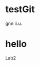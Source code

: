 # testGit
gnn
ii.u.
<head>
  <style>
    .class{
      font-size: 120%; 
      font-family: Verdana, Arial, Helvetica, sans-serif;
      background: red;
    }
  </style>
</head>
<h1>hello</h1>
<div background="red">
 
  <p>Lab2</p>
</div>
